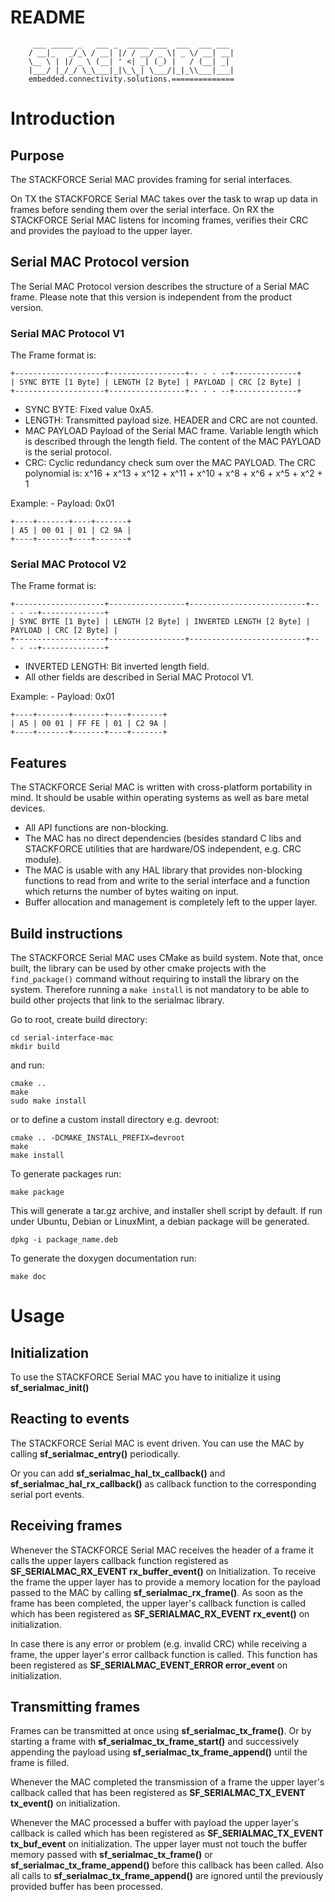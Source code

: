 # README
```
     ___ _____ _   ___ _  _____ ___  ___  ___ ___
    / __|_   _/_\ / __| |/ / __/ _ \| _ \/ __| __|
    \__ \ | |/ _ \ (__| ' <| _| (_) |   / (__| _|
    |___/ |_/_/ \_\___|_|\_\_| \___/|_|_\\___|___|
    embedded.connectivity.solutions.==============
```

# Introduction

## Purpose

The STACKFORCE Serial MAC provides framing for serial interfaces.

On TX the STACKFORCE Serial MAC takes over the task to wrap up data in frames
before sending them over the serial interface.
On RX the STACKFORCE Serial MAC listens for incoming frames, verifies their
CRC and provides the payload to the upper layer.

## Serial MAC Protocol version

The Serial MAC Protocol version describes the structure of a Serial MAC frame.
Please note that this version is independent from the product version.

### Serial MAC Protocol V1

The Frame format is:

    +--------------------+-----------------+-- - - --+--------------+
    | SYNC BYTE [1 Byte] | LENGTH [2 Byte] | PAYLOAD | CRC [2 Byte] |
    +--------------------+-----------------+-- - - --+--------------+

  - SYNC BYTE: Fixed value 0xA5.
  - LENGTH: Transmitted payload size. HEADER and CRC are not counted.
  - MAC PAYLOAD Payload of the Serial MAC frame. Variable length which is described through the length field. The content of the MAC PAYLOAD is the serial protocol.
  - CRC: Cyclic redundancy check sum over the MAC PAYLOAD. The CRC polynomial is: x^16 + x^13 + x^12 + x^11 + x^10 + x^8 + x^6 + x^5 + x^2 + 1

  Example:
    - Payload: 0x01


    +----+-------+----+-------+
    | A5 | 00 01 | 01 | C2 9A |
    +----+-------+----+-------+


### Serial MAC Protocol V2

The Frame format is:

    +--------------------+-----------------+--------------------------+-- - - --+--------------+
    | SYNC BYTE [1 Byte] | LENGTH [2 Byte] | INVERTED LENGTH [2 Byte] | PAYLOAD | CRC [2 Byte] |
    +--------------------+-----------------+--------------------------+-- - - --+--------------+

  - INVERTED LENGTH: Bit inverted length field.
  - All other fields are described in Serial MAC Protocol V1.

  Example:
    - Payload: 0x01


    +----+-------+-------+----+-------+
    | A5 | 00 01 | FF FE | 01 | C2 9A |
    +----+-------+-------+----+-------+


## Features

The STACKFORCE Serial MAC is written with cross-platform portability in mind.
It should be usable within operating systems as well as bare metal devices.

* All API functions are non-blocking.
* The MAC has no direct dependencies (besides standard C libs and
STACKFORCE utilities that are hardware/OS independent, e.g. CRC module).
* The MAC is usable with any HAL library that provides non-blocking
functions to read from and write to the serial interface and a function
which returns the number of bytes waiting on input.
* Buffer allocation and management is completely left to the upper layer.

## Build instructions

The STACKFORCE Serial MAC uses CMake as build system. Note that, once built, the library can be used by other cmake projects with the `find_package()` command without requiring to install the library on the system. Therefore running a `make install` is not mandatory to be able to build other projects that link to the serialmac library.

Go to root, create build directory:

    cd serial-interface-mac
    mkdir build

and run:

    cmake ..
    make
    sudo make install

or to define a custom install directory e.g. devroot:

    cmake .. -DCMAKE_INSTALL_PREFIX=devroot
    make
    make install

To generate packages run:

    make package

This will generate a tar.gz archive, and installer shell script by default.
If run under Ubuntu, Debian or LinuxMint, a debian package will be generated.

    dpkg -i package_name.deb

To generate the doxygen documentation run:

    make doc

# Usage

## Initialization

To use the STACKFORCE Serial MAC you have to initialize it using
**sf_serialmac_init()**

## Reacting to events

The STACKFORCE Serial MAC is event driven. You can use the MAC by calling
**sf_serialmac_entry()** periodically.

Or you can add **sf_serialmac_hal_tx_callback()** and
**sf_serialmac_hal_rx_callback()** as callback function to the corresponding
serial port events.

## Receiving frames

Whenever the STACKFORCE Serial MAC receives the header of a frame it calls
the upper layers callback function registered as **SF_SERIALMAC_RX_EVENT
rx_buffer_event()** on Initialization. To receive the frame the upper layer has
to provide a memory location for the payload passed to the MAC by calling
**sf_serialmac_rx_frame()**. As soon as the frame has been completed,
the upper layer's callback function is called which has been registered
as **SF_SERIALMAC_RX_EVENT rx_event()** on initialization.

In case there is any error or problem (e.g. invalid CRC) while receiving a frame,
the upper layer's error callback function is called. This function has been registered as
**SF_SERIALMAC_EVENT_ERROR error_event** on initialization.

## Transmitting frames

Frames can be transmitted at once using **sf_serialmac_tx_frame()**. Or by
starting a frame with **sf_serialmac_tx_frame_start()** and successively
appending the payload using **sf_serialmac_tx_frame_append()** until the frame
is filled.

Whenever the MAC completed the transmission of a frame the upper layer's
callback called that has been registered as **SF_SERIALMAC_TX_EVENT tx_event()**
on initialization.

Whenever the MAC processed a buffer with payload the upper layer's callback
is called which has been registered as **SF_SERIALMAC_TX_EVENT tx_buf_event** on
initialization. The upper layer must not touch the buffer memory passed with
**sf_serialmac_tx_frame()** or **sf_serialmac_tx_frame_append()** before this
callback has been called. Also all calls to **sf_serialmac_tx_frame_append()**
are ignored until the previously provided buffer has been processed.
